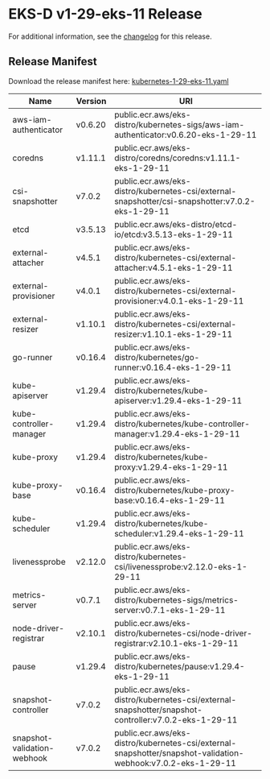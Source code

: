 # EKS-D v1-29-eks-11 Release

For additional information, see the [changelog](CHANGELOG-v1-29-eks-11.md) for this release.

## Release Manifest

Download the release manifest here: [kubernetes-1-29-eks-11.yaml](https://distro.eks.amazonaws.com/kubernetes-1-29/kubernetes-1-29-eks-11.yaml)

| Name | Version | URI |
|------|---------|-----|
| aws-iam-authenticator | v0.6.20 | public.ecr.aws/eks-distro/kubernetes-sigs/aws-iam-authenticator:v0.6.20-eks-1-29-11 |
| coredns | v1.11.1 | public.ecr.aws/eks-distro/coredns/coredns:v1.11.1-eks-1-29-11 |
| csi-snapshotter | v7.0.2 | public.ecr.aws/eks-distro/kubernetes-csi/external-snapshotter/csi-snapshotter:v7.0.2-eks-1-29-11 |
| etcd | v3.5.13 | public.ecr.aws/eks-distro/etcd-io/etcd:v3.5.13-eks-1-29-11 |
| external-attacher | v4.5.1 | public.ecr.aws/eks-distro/kubernetes-csi/external-attacher:v4.5.1-eks-1-29-11 |
| external-provisioner | v4.0.1 | public.ecr.aws/eks-distro/kubernetes-csi/external-provisioner:v4.0.1-eks-1-29-11 |
| external-resizer | v1.10.1 | public.ecr.aws/eks-distro/kubernetes-csi/external-resizer:v1.10.1-eks-1-29-11 |
| go-runner | v0.16.4 | public.ecr.aws/eks-distro/kubernetes/go-runner:v0.16.4-eks-1-29-11 |
| kube-apiserver | v1.29.4 | public.ecr.aws/eks-distro/kubernetes/kube-apiserver:v1.29.4-eks-1-29-11 |
| kube-controller-manager | v1.29.4 | public.ecr.aws/eks-distro/kubernetes/kube-controller-manager:v1.29.4-eks-1-29-11 |
| kube-proxy | v1.29.4 | public.ecr.aws/eks-distro/kubernetes/kube-proxy:v1.29.4-eks-1-29-11 |
| kube-proxy-base | v0.16.4 | public.ecr.aws/eks-distro/kubernetes/kube-proxy-base:v0.16.4-eks-1-29-11 |
| kube-scheduler | v1.29.4 | public.ecr.aws/eks-distro/kubernetes/kube-scheduler:v1.29.4-eks-1-29-11 |
| livenessprobe | v2.12.0 | public.ecr.aws/eks-distro/kubernetes-csi/livenessprobe:v2.12.0-eks-1-29-11 |
| metrics-server | v0.7.1 | public.ecr.aws/eks-distro/kubernetes-sigs/metrics-server:v0.7.1-eks-1-29-11 |
| node-driver-registrar | v2.10.1 | public.ecr.aws/eks-distro/kubernetes-csi/node-driver-registrar:v2.10.1-eks-1-29-11 |
| pause | v1.29.4 | public.ecr.aws/eks-distro/kubernetes/pause:v1.29.4-eks-1-29-11 |
| snapshot-controller | v7.0.2 | public.ecr.aws/eks-distro/kubernetes-csi/external-snapshotter/snapshot-controller:v7.0.2-eks-1-29-11 |
| snapshot-validation-webhook | v7.0.2 | public.ecr.aws/eks-distro/kubernetes-csi/external-snapshotter/snapshot-validation-webhook:v7.0.2-eks-1-29-11 |
